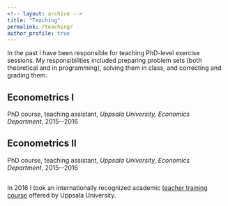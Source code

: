 ```yaml
---
<!-- layout: archive -->
title: "Teaching"
permalink: /teaching/
author_profile: true
---
```


<!-- 
NOTE: include in _teaching folder files that want to parse through.
They are included with similar layout as those specified here below, 
BUT have link on their title that leads to separate page (that can contain additional info; at this stage not necessary).

{% include base_path %}

{% for post in site.teaching reversed %}
  {% include archive-single.html %}
{% endfor %} 
-->

In the past I have been responsible for teaching PhD-level exercise sessions.
My responsibilities included preparing problem sets (both theoretical and in programming), solving them in class, and correcting and grading them.


## Econometrics I

PhD course, teaching assistant, _Uppsala University, Economics Department_, 2015--2016



## Econometrics II

PhD course, teaching assistant, _Uppsala University, Economics Department_, 2015--2016



##

In 2016 I took an internationally recognized academic [teacher training course](https://mp.uu.se/documents/432512/1088563/Course+information+Academic+Teacher+Training+Course-+ny+vt18.pdf/cb9bec63-bc17-b1a4-c17d-cc0ab9b26ca1) offered by Uppsala University.

<!-- + Organizer: Uppsala University -- Division for Quality Enhancement, Academic Teaching and Learning
+ Duration: 5 weeks
+ Download course information [here](https://mp.uu.se/documents/432512/1088563/Course+information+Academic+Teacher+Training+Course-+ny+vt18.pdf/cb9bec63-bc17-b1a4-c17d-cc0ab9b26ca1) -->
